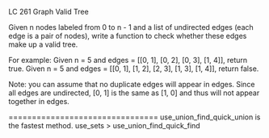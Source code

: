LC 261 Graph Valid Tree

Given n nodes labeled from 0 to n - 1 and a list of undirected edges (each edge is a pair of nodes), 
write a function to check whether these edges make up a valid tree.

For example:
Given n = 5 and edges = [[0, 1], [0, 2], [0, 3], [1, 4]], return true.
Given n = 5 and edges = [[0, 1], [1, 2], [2, 3], [1, 3], [1, 4]], return false.

Note: you can assume that no duplicate edges will appear in edges. Since all edges are undirected, 
[0, 1] is the same as [1, 0] and thus will not appear together in edges.

================================
use_union_find_quick_union is the fastest method.
use_sets > use_union_find_quick_find